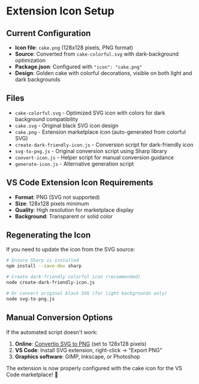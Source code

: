 # Extension Icon Setup

## Current Configuration

- **Icon file**: `cake.png` (128x128 pixels, PNG format)
- **Source**: Converted from `cake-colorful.svg` with dark-background optimization  
- **Package.json**: Configured with `"icon": "cake.png"`
- **Design**: Golden cake with colorful decorations, visible on both light and dark backgrounds

## Files

- `cake-colorful.svg` - Optimized SVG icon with colors for dark background compatibility
- `cake.svg` - Original black SVG icon design
- `cake.png` - Extension marketplace icon (auto-generated from colorful SVG)
- `create-dark-friendly-icon.js` - Conversion script for dark-friendly icon
- `svg-to-png.js` - Original conversion script using Sharp library
- `convert-icon.js` - Helper script for manual conversion guidance
- `generate-icon.js` - Alternative generation script

## VS Code Extension Icon Requirements

- **Format**: PNG (SVG not supported)
- **Size**: 128x128 pixels minimum
- **Quality**: High resolution for marketplace display
- **Background**: Transparent or solid color

## Regenerating the Icon

If you need to update the icon from the SVG source:

```bash
# Ensure Sharp is installed
npm install --save-dev sharp

# Create dark-friendly colorful icon (recommended)
node create-dark-friendly-icon.js

# Or convert original black SVG (for light backgrounds only)
node svg-to-png.js
```

## Manual Conversion Options

If the automated script doesn't work:

1. **Online**: [Convertio SVG to PNG](https://convertio.co/svg-png/) (set to 128x128 pixels)
2. **VS Code**: Install SVG extension, right-click → "Export PNG"
3. **Graphics software**: GIMP, Inkscape, or Photoshop

The extension is now properly configured with the cake icon for the VS Code marketplace! 🎂
